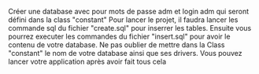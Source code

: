 Créer une database avec pour mots de passe adm et login adm qui seront défini dans la class "constant"
Pour lancer le projet, il faudra lancer les commande sql du fichier "create.sql" pour inserrer les tables. Ensuite vous pourrez executer les commandes du fichier "insert.sql" pour avoir le contenu de votre database.
Ne pas oublier de mettre dans la Class "constant" le nom de votre database ainsi que ses drivers.
Vous pouvez lancer votre application après avoir fait tous cela

